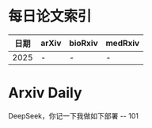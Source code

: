 # 每日论文索引

| 日期 | arXiv | bioRxiv | medRxiv |
|------|-------|---------|---------|
| 2025 | - | - | - |





























































































# Arxiv Daily


DeepSeek，你记一下我做如下部署 -- 101

